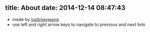 title: About
date: 2014-12-14 08:47:43
---

- made by [justinjaywang](http://justinjaywang.com)
- use left and right arrow keys to navigate to previous and next lists
